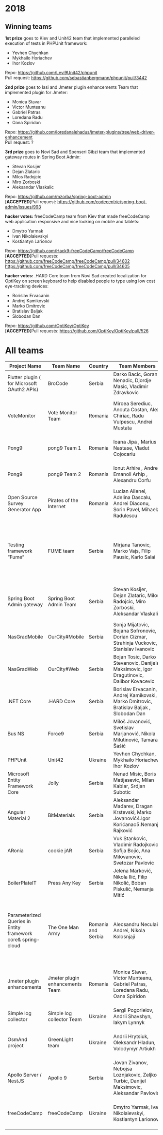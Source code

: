 # 2018

## Winning teams

**1st prize** goes to Kiev and Unit42 team that implemented paralleled execution of tests in PHPUnit framework:
-	Yevhen Chychkan
-	Mykhailo Horiachev
-	Ihor Kozlov

Repo: https://github.com/Levi9Unit42/phpunit  
Pull request: https://github.com/sebastianbergmann/phpunit/pull/3442

**2nd prize** goes to Iasi and Jmeter plugin enhancements Team that implemented plugin for Jmeter:
-	Monica Stavar
-	Victor Munteanu
-	Gabriel Patras
-	Loredana Radu
-	Oana Spiridon

Repo: https://github.com/loredanalehadus/jmeter-plugins/tree/web-driver-enhancement  
Pull request: ?

**3rd prize** goes to Novi Sad and Spenseri Gibzi team that implemented gateway routes in Spring Boot Admin:
-	Stevan Kosijer
-	Dejan Zlataric
-	Milos Radojcic
-	Miro Zorboski
-	Aleksandar Vlaskalic

Repo: https://github.com/mzorba/spring-boot-admin  
[**ACCEPTED**]Pull request: https://github.com/codecentric/spring-boot-admin/issues/993


**hacker votes:** freeCodeCamp team from Kiev that made freeCodeCamp web application responsive and nice looking on mobile and tablets:
-	Dmytro Yarmak
-	Ivan Nikolaievskyi
-	Kostiantyn Larionov

Repo: https://github.com/Hack9-freeCodeCamp/freeCodeCamp  
[**ACCEPTED**]Pull requests:  
https://github.com/freeCodeCamp/freeCodeCamp/pull/34602  
https://github.com/freeCodeCamp/freeCodeCamp/pull/34605



**hacker votes:** .HARD Core team from Novi Sad  created localization for OptiKey on screen keyboard to help disabled people to type using low cost eye-tracking devices:
-	Borislav Ervacanin
-	Andrej Kamikovski
-	Marko Dmitrovic
-	Bratislav Baljak 
-	Slobodan Dan

Repo: https://github.com/OptiKey/OptiKey  
[**ACCEPTED**]Pull requests: https://github.com/OptiKey/OptiKey/pull/526


# All teams

| Project Name                                                 | Team Name                       | Country            | Team Members                                                                                     | Abstract                                                                                                                                                                                                                                                                                                                                                                                                                                                                                                           |                                                                   |
|--------------------------------------------------------------|---------------------------------|--------------------|--------------------------------------------------------------------------------------------------|--------------------------------------------------------------------------------------------------------------------------------------------------------------------------------------------------------------------------------------------------------------------------------------------------------------------------------------------------------------------------------------------------------------------------------------------------------------------------------------------------------------------|-------------------------------------------------------------------|
| Flutter plugin ( for Microsoft OAuth2 APIs)                  | BroCode                         | Serbia             |Darko Bacic, Goran Nenadic, Djordje Masic, Vladimir Zdravkovic                                    | Implement plugin  that would allow the Flutter community to consume the Microsoft Open Graph Oauth2 APIs to login/validate and fetch the user and the requested data in their mobile applications https://flutter.io/community                                                                                                                                                                                                                                                                                     | https://github.com/BroCode9/mg-oauth2                             |
| VoteMonitor                                                  | Vote Monitor Team               | Romania            |Mircea Serediuc, Ancuta Costan, Alex Chiriac, Radu Vulpescu, Andrei Mustata                       | https://votemonitor.org/ .Monitorizare Vot is a mobile app for monitoring elections by authorized observers. They can use the app in order to offer a real-time snapshot on what is going on at polling stations and they can report on any noticeable irregularities.It’s an initiative started by Code4Romania and we want to take it to the next level.                                                                                                                                                         | https://code4.ro/en/                                              |
| Pong9                                                        | pong9 Team 1                    | Romania            |Ioana Jipa , Marius Nastase, Vladut Cojocariu                                                     | This app is made for all table tennis lovers and it features everything you need for a great experience when playing this game such as booking system for rooms, creating tournaments and inviting other players.                                                                                                                                                                                                                                                                                                  |                                                                   |
| Pong9                                                        | pong9 Team 2                    | Romania            |Ionut Arhire , Andrei Emanoil Arhip , Alexandru Corfu                                             | This app is made for all table tennis lovers and it features everything you need for a great experience when playing this game such as booking system for rooms, creating tournaments and inviting other players.                                                                                                                                                                                                                                                                                                  |                                                                   |
| Open Source Survey Generator App                             | Pirates of the Internet         | Romania            |Lucian Ailenei, Adelina Dascalu, Andrei Diaconu, Sorin Pavel, Mihaela Radulescu                   |                                                                                                                                                                                                                                                                                                                                                                                                                                                                                                                    |                                                                   |
| Testing framework “Fume”                                     | FUME team                       | Serbia             |Mirjana Tanovic, Marko Vajs, Filip Pausic, Karlo Salai                                            | Team would like to submit .net UI testing framework “Fume” as open source project/initiative. In short, goal of this project is to consolidate various incarnations of .net testing frameworks, built over the years, and produce/publish modern extensible UI testing framework as an open source project. Key project aspects:• Open source• Modern design• Extensible and modular structure• Versioned nuget packages/deliverables• Documented API with comprehensive user manual• Clear (and exciting) roadmap | https://github.com/fumelab                                        |
| Spring Boot Admin gateway                                    | Spring Boot Admin Team          | Serbia             |Stevan Kosijer, Dejan Zlataric, Milos Radojcic, Miro Zorboski, Aleksandar Vlaskalic               | As we are using both Spring Cloud Gateway and Spring Boot Admin on our project we would like to contribute to those projects and visualize in Boot Admin gateway routes exposed trough actuator. Request for this feature already exists: https://github.com/codecentric/spring-boot-admin/issues/99,                                                                                                                                                                                                             | https://github.com/mzorba/spring-boot-admin                       |
| NasGradMobile                                                | OurCity#Mobile                  | Serbia             |Sonja Mijatovic, Bojana Sofronovic, Dorian Cizmar, Strahinja Vuckovic, Stanislav Ivanovic         | The goal of our OSS project is to create an Android and an iOS native app, that people can use to easily record and report issues to the municipalities (e.g. holes on roads, broken benches, not working lights…).                                                                                                                                                                                                                                                                                                | https://github.com/nasgradapp                                     |
| NasGradWeb                                                   | OurCity#Web                     | Serbia             |Bojan Tosic, Darko Stevanovic, Danijela Maksimovic, Igor Dragutinovic, Dalibor Kovacevic          | The goal of our OSS project is to create an Android and an iOS native app, that people can use to easily record and report issues to the municipalities (e.g. holes on roads, broken benches, not working lights…).                                                                                                                                                                                                                                                                                                | https://github.com/nasgradapp                                     |
| .NET Core                                                    | .HARD Core                      | Serbia             |Borislav Ervacanin, Andrej Kamikovski, Marko Dmitrovic, Bratislav Baljak , Slobodan Dan           | https://github.com/OptiKey/OptiKey/wiki: OptiKey is an assistive on-screen keyboard which runs on Windows. It is designed to be used with a low cost eye-tracking device to bring keyboard control.                                                                                                                                                                                                                                                                                                                | https://github.com/drejkamikaza/OptiKey/tree/hack9.2018           |
| Bus NS                                                       | Force9                          | Serbia             |Miloš Jovanović, Svetislav Marjanović, Nikola Milutinović, Tamara Šašić                           | Our idea is to work on improvements of Public transport (https://github.com/levinine/public-transport), project conceived during "5 dana na Javi" students' competition organized by Levi9.                                                                                                                                                                                                                                                                                                                        | https://github.com/levinine/public-transport                      |
| PHPUnit                                                      | Unit42                          | Ukraine            |Yevhen Chychkan, Mykhailo Horiachev, Ihor Kozlov                                                  | Our team use PHPUnit for testing, and it`s widely used among other PHP developers. This new feature will support parallel execution of tests and will save resources.                                                                                                                                                                                                                                                                                                                                              | https://github.com/Levi9Unit42/phpunit                            |
| Microsoft Entity Framework Core                              | Jolly                           | Serbia             |Nenad Misic, Boris Matijasevic, Milan Kablar, Srdjan Subotic                                      | Support Microsoft Entity Framework Core OSS - tasks to be defined.                                                                                                                                                                                                                                                                                                                                                                                                                                                 | https://github.com/Lockye/JollyConsole                            |
| Angular Material 2                                           | BitMaterials                    | Serbia             |Aleksandar Mađarev, Dragan Krstevski, Marko Jovanović4.Igor Korićanac5.Nemanja Rajković           | We decided to take the feature request of Angular Material , We would contribute on component feature request on UX improvement.                                                                                                                                                                                                                                                                                                                                                                                  | https://github.com/marko-jovanovic/material2                      |
| ARonia                                                       | cookie jAR                      | Serbia             |Vuk Stankovic, Vladimir Radojkovic, Sofija Bojic, Ana Milovanovic, Svetozar Pavlovic              | AR plugin for Ionic framework based on ARCore (Sceneform SDK) and ARKit.                                                                                                                                                                                                                                                                                                                                                                                                                                           | https://github.com/c00kie-jar                                     |
| BoilerPlateIT                                                | Press Any Key                   | Serbia             |Jelena Marković, Nikola Ilić, Filip Nikolić, Boban Piskulić, Nemanja Mitić                        | CLI application which would generate boilerplate and kick-start your JavaScript(expandable to other languages as well) project using best practises based on user input.                                                                                                                                                                                                                                                                                                                                           | https://github.com/destronije/boiler-plate-it                     |
| Parameterized Queries in Entity framework core& spring-cloud | The One Man Army                | Romania and Serbia |Alecsandru Neculai Andrei, Nikola Kolosnjaji                                                      | Develop a new feature into entity framework core called parameterized queries.It should add some new field type in the db context in entity framework core DbQuery<TEntity, TParam> and maybe DbSet<TEntity, TParam>. With his feature you can map queries with parameters in entity framework.The parameters will get mapped to an object type with the same field names as the parameters.& https://github.com/spring-cloud/spring-cloud-commonshttps://github.com/spring-cloud/spring-cloud-gateway             | https://github.com/nkolosnjaji/spring-cloud-commons               |
| Jmeter plugin enhancements                                   | Jmeter plugin enhancements Team | Romania            |Monica Stavar, Victor Munteanu, Gabriel Patras, Loredana Radu, Oana Spiridon                      | JMeter is an Apache project that can be used as a load testing tool for analyzing and measuring the performance of a variety of services, with a focus on web applications. Our goal is to increase developer’s usability and experience by enhancing the plugins that are already used by thousands of people.https://github.com/undera/jmeter-plugins                                                                                                                                                            |                                                                   |
| Simple log collector                                         | Simple log collector Team       | Ukraine            |Sergii Pogorielov, Andrii Shavshyn, Iakym Lynnyk                                                  | idea: docker image with really minimalist configuration that will do one thing: on event save last X seconds from all logs to one place                                                                                                                                                                                                                                                                                                                                                                            | https://bitbucket.org/simplelogcollector/logcollector/src/master/ |
| OsmAnd project                                               | GreenLight team                 | Ukraine            |Andrii Hrytsiuk, Oleksandr Hladun, Volodymyr Artiukh                                              | Enhance OsmAnd project by adding carbon-killer/fuel-saving feature  GLOSA to navigation app.Here is short description https://docs.google.com/document/d/1iycFK540fBW4wQ-8ECyvG5kuvfalb9tkWRZd7PD0HRI/edit?usp=sharing                                                                                                                                                                                                                                                                                             |                                                                   |
| Apollo Server / NestJS                                       | Apollo 9                        | Serbia             |Jovan Zivanov, Nebojsa Loznjakovic, Zeljko Turbic, Danijel Maksimovic, Aleksandar Pavlovic        | In our project we are using Apollo Server and NestJS framework and we want to contribute and improve schema validation and authentication for subscriptions since we need that in our app.                                                                                                                                                                                                                                                                                                                         | https://github.com/apollo-9/graphql-schema-value-validation       |
| freeCodeCamp                                                 | freeCodeCamp                    | Ukraine            |Dmytro Yarmak, Ivan Nikolaievskyi, Kostiantyn Larionov                                            | Contribute to freeCodeCamp - non-profit organization that consists of an interactive learning web platform, an online community forum, chat rooms, Medium publications and local organizations that intend to make learning web development accessible to anyone.                                                                                                                                                                                                                                                  | https://github.com/Hack9-freeCodeCamp/freeCodeCamp                |
